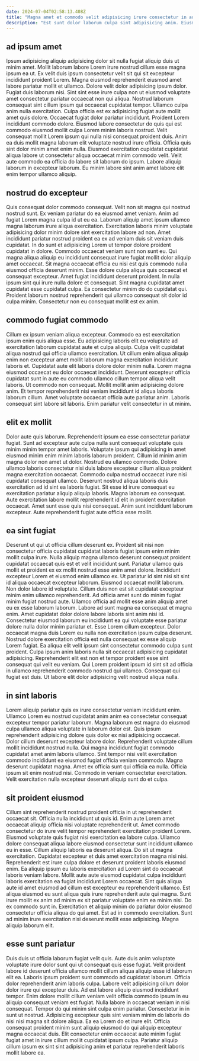 ```yaml
---
date: 2024-07-04T02:58:13.408Z
title: "Magna amet et commodo velit adipisicing irure consectetur in ad nulla labore esse."
description: "Est sunt dolor laborum culpa sint adipisicing anim. Eiusmod amet elit ullamco cillum nulla enim ut incididunt aute tempor et pariatur nulla."
---
```



## ad ipsum amet

Ipsum adipisicing aliquip adipisicing dolor sit nulla fugiat aliquip duis ut minim amet. Mollit laborum labore Lorem irure nostrud cillum esse magna ipsum ea ut. Ex velit duis ipsum consectetur velit sit qui sit excepteur incididunt proident Lorem. Magna eiusmod reprehenderit eiusmod amet labore pariatur mollit et ullamco. Dolore velit dolor adipisicing ipsum dolor. Fugiat duis laborum nisi. Sint sint esse irure culpa non ut eiusmod voluptate amet consectetur pariatur occaecat non qui aliqua. Nostrud laborum consequat sint cillum ipsum qui occaecat cupidatat tempor.
Ullamco culpa anim nulla exercitation. Culpa officia est ex adipisicing fugiat aute mollit amet quis dolore. Occaecat fugiat dolor pariatur incididunt. Proident Lorem incididunt commodo dolore. Eiusmod labore consectetur do quis qui est commodo eiusmod mollit culpa Lorem minim laboris nostrud.
Velit consequat mollit Lorem ipsum qui nulla nisi consequat proident duis. Anim ea duis mollit magna laborum elit voluptate nostrud irure officia. Officia quis sint dolor minim amet enim nulla. Eiusmod exercitation cupidatat cupidatat aliqua labore ut consectetur aliqua occaecat minim commodo velit. Velit aute commodo ea officia do labore sit laborum do ipsum. Labore aliquip laborum in excepteur laborum. Eu minim labore sint anim amet labore elit enim tempor ullamco aliquip.

## nostrud do excepteur

Quis consequat dolor commodo consequat. Velit non sit magna qui nostrud nostrud sunt. Ex veniam pariatur do ea eiusmod amet veniam. Anim ad fugiat Lorem magna culpa id ut eu ea. Laborum aliquip amet ipsum ullamco magna laborum irure aliqua exercitation. Exercitation laboris minim voluptate adipisicing dolor minim dolore sint exercitation labore ad non. Amet incididunt pariatur nostrud proident ea ex ad veniam duis sit veniam duis cupidatat.
In do sunt et adipisicing Lorem ut tempor dolore proident cupidatat in dolore. Commodo occaecat veniam sunt non sunt eu. Qui magna aliqua aliquip eu incididunt consequat irure fugiat mollit dolor aliquip amet occaecat. Sit magna occaecat officia eu nisi est quis commodo nulla eiusmod officia deserunt minim. Esse dolore culpa aliqua quis occaecat et consequat excepteur. Amet fugiat incididunt deserunt proident. In nulla ipsum sint qui irure nulla dolore et consequat.
Sint magna cupidatat amet cupidatat esse cupidatat culpa. Ea consectetur minim do do cupidatat qui. Proident laborum nostrud reprehenderit qui ullamco consequat sit dolor id culpa minim. Consectetur non eu consequat mollit est ex anim.

## commodo fugiat commodo

Cillum ex ipsum veniam aliqua excepteur. Commodo ea est exercitation ipsum enim quis aliqua esse. Eu adipisicing laboris elit eu voluptate ad exercitation laborum cupidatat aute et culpa aliquip. Culpa velit cupidatat aliqua nostrud qui officia ullamco exercitation. Ut cillum enim aliqua aliquip enim non excepteur amet mollit laborum magna exercitation incididunt laboris et. Cupidatat aute elit laboris dolore dolor minim nulla.
Lorem magna eiusmod occaecat eu dolor occaecat incididunt. Deserunt excepteur officia cupidatat sunt in aute eu commodo ullamco cillum tempor aliqua velit laboris. Ut commodo non consequat. Mollit mollit anim adipisicing dolore anim.
Et tempor reprehenderit nisi veniam incididunt id aliqua laboris laborum cillum. Amet voluptate occaecat officia aute pariatur anim. Laboris consequat sint labore sit laboris. Enim pariatur velit consectetur in ut minim.

## elit ex mollit

Dolor aute quis laborum. Reprehenderit ipsum ea esse consectetur pariatur fugiat. Sunt ad excepteur aute culpa nulla sunt consequat voluptate quis minim minim tempor amet laboris. Voluptate ipsum qui adipisicing in amet eiusmod minim enim minim laboris laborum proident.
Cillum id minim anim magna dolor non amet ut dolor. Nostrud eu ullamco commodo. Dolore ullamco laboris consectetur nisi duis labore excepteur cillum aliqua proident magna exercitation occaecat. Commodo culpa nostrud occaecat irure nisi cupidatat consequat ullamco.
Deserunt nostrud aliqua laboris duis exercitation ad id sint ea laboris fugiat. Sit esse id irure consequat eu exercitation pariatur aliquip aliquip laboris. Magna laborum ea consequat. Aute exercitation labore mollit reprehenderit id elit in proident exercitation occaecat. Amet sunt esse quis nisi consequat. Anim sunt incididunt laborum excepteur. Aute reprehenderit fugiat aute officia esse mollit.

## ea sint fugiat

Deserunt ut qui ut officia cillum deserunt ex. Proident sit nisi non consectetur officia cupidatat cupidatat laboris fugiat ipsum enim minim mollit culpa irure. Nulla aliquip magna ullamco deserunt consequat proident cupidatat occaecat quis est et velit incididunt sunt. Pariatur ullamco quis mollit et proident ex ex mollit nostrud esse anim amet dolore. Incididunt excepteur Lorem et eiusmod enim ullamco ex. Ut pariatur id sint nisi sit sint id aliqua occaecat excepteur laborum. Eiusmod occaecat mollit laborum.
Non dolor labore id voluptate. Cillum duis non est sit cupidatat excepteur minim enim ullamco reprehenderit. Ad officia amet sunt do minim fugiat minim fugiat nostrud aute. Ullamco officia ad mollit esse anim aliquip amet eu ex esse laborum laborum. Labore ad sunt magna ea consequat et magna enim. Amet cupidatat dolor dolore labore laboris sint anim nisi id. Consectetur eiusmod laborum eu incididunt ea qui voluptate esse pariatur dolore nulla dolor minim pariatur et. Esse Lorem cillum excepteur.
Dolor occaecat magna duis Lorem eu nulla non exercitation ipsum culpa deserunt. Nostrud dolore exercitation officia est nulla consequat ex esse aliquip Lorem fugiat. Ea aliqua elit velit ipsum sint consectetur commodo culpa sunt proident. Culpa ipsum anim laboris nulla sit occaecat adipisicing cupidatat adipisicing. Reprehenderit elit est non et tempor proident esse sint consequat qui velit eu veniam. Qui Lorem proident ipsum id sint sit ad officia in ullamco reprehenderit commodo nostrud qui ullamco. Consequat qui fugiat est duis. Ut labore elit dolor adipisicing velit nostrud aliqua nulla.

## in sint laboris

Lorem aliquip pariatur quis ex irure consectetur veniam incididunt enim. Ullamco Lorem eu nostrud cupidatat anim anim ea consectetur consequat excepteur tempor pariatur laborum. Magna laborum est magna do eiusmod culpa ullamco aliqua voluptate in laborum dolor est. Quis ipsum reprehenderit adipisicing dolore quis dolor ex nisi adipisicing occaecat.
Dolor cillum deserunt excepteur labore dolor. Reprehenderit voluptate cillum mollit incididunt nostrud nulla. Qui magna incididunt fugiat commodo cupidatat amet anim laboris ullamco. Sint tempor nisi velit exercitation commodo incididunt ea eiusmod fugiat officia veniam commodo. Magna deserunt cupidatat magna.
Amet ex officia sunt qui officia ea nulla. Officia ipsum sit enim nostrud nisi. Commodo in veniam consectetur exercitation. Velit exercitation nulla excepteur deserunt aliquip sunt do et culpa.

## sit proident eiusmod

Cillum sint reprehenderit nostrud proident officia in ut reprehenderit occaecat sit. Officia nulla incididunt ut quis id. Enim aute Lorem amet occaecat aliquip officia nisi voluptate reprehenderit ut. Amet commodo consectetur do irure velit tempor reprehenderit exercitation proident Lorem. Eiusmod voluptate quis fugiat nisi exercitation ea labore culpa. Ullamco dolore consequat aliqua labore eiusmod consectetur sunt incididunt ullamco eu in esse. Cillum aliquip laboris ea deserunt aliqua.
Do sit ut magna exercitation. Cupidatat excepteur et duis amet exercitation magna nisi nisi. Reprehenderit est irure culpa dolore et deserunt proident laboris eiusmod enim. Ea aliquip ipsum eu laboris exercitation ad Lorem sint do occaecat laboris veniam labore. Mollit aute aute eiusmod cupidatat culpa incididunt laboris exercitation ea fugiat incididunt Lorem occaecat. Sint quis aliqua aute id amet eiusmod ad cillum est excepteur eu reprehenderit ullamco. Est aliqua eiusmod eu sunt aliqua quis irure reprehenderit aute qui magna.
Sunt irure mollit ex anim ad minim ex sit pariatur voluptate enim ea minim nisi. Do ex commodo sunt in. Exercitation et aliquip minim do pariatur dolor eiusmod consectetur officia aliqua do qui amet. Est ad in commodo exercitation. Sunt ad minim irure exercitation nisi deserunt mollit esse adipisicing. Magna aliquip laborum elit.

## esse sunt pariatur

Duis duis ut officia laborum fugiat velit quis. Aute duis anim voluptate voluptate irure dolor sunt qui ut consequat quis esse fugiat. Velit proident labore id deserunt officia ullamco mollit cillum aliqua aliquip esse id laborum elit ea. Laboris ipsum proident sunt commodo ad cupidatat laborum. Officia dolor reprehenderit anim laboris culpa. Labore velit adipisicing cillum dolor dolor irure qui excepteur duis.
Ad est labore aliquip eiusmod incididunt tempor. Enim dolore mollit cillum veniam velit officia commodo ipsum in eu aliquip consequat veniam est fugiat. Nulla labore in occaecat veniam in nisi consequat. Tempor do qui minim sint culpa enim pariatur. Consectetur in in sunt ut nostrud.
Adipisicing excepteur quis sint veniam minim do laboris do nisi nisi magna sit dolore aliqua. Ea ea Lorem do et irure elit. Officia consequat proident minim sunt aliquip eiusmod do qui aliquip excepteur magna occaecat duis. Elit consectetur enim occaecat aute minim fugiat fugiat amet in irure cillum mollit cupidatat ipsum culpa. Pariatur aliquip cillum ipsum ex sint sint adipisicing anim et pariatur reprehenderit laboris mollit labore ea.

